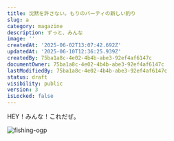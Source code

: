 ```yaml
---
title: 沈黙を許さない。もりのパーティの新しい釣り
slug: a
category: magazine
description: ずっと、みんな
image: ''
createdAt: '2025-06-02T13:07:42.692Z'
updatedAt: '2025-06-10T12:36:25.939Z'
createdBy: 75ba1a8c-4e02-4b4b-abe3-92ef4af6147c
documentOwner: 75ba1a8c-4e02-4b4b-abe3-92ef4af6147c
lastModifiedBy: 75ba1a8c-4e02-4b4b-abe3-92ef4af6147c
status: draft
visibility: public
version: 3
isLocked: false
---
```

HEY！みんな！これだぜ。

![fishing-ogp](/img/b0a4a9ca-ff70-4ed2-ab39-0ec31ad16360.png)
